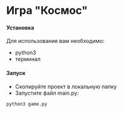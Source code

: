 # Игра "Космос"

#### Установка
Для использования вам необходимо:
- python3
- терминал

#### Запуск
- Скопируйте проект в локальную папку
- Запустите файл main.py:
 ```
 python3 game.py
 ```
